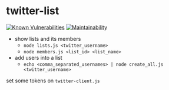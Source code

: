 # twitter-list

[![Known Vulnerabilities](https://snyk.io//test/github/mutsune/twitter-list/badge.svg?targetFile=package.json)](https://snyk.io//test/github/mutsune/twitter-list?targetFile=package.json)
[![Maintainability](https://api.codeclimate.com/v1/badges/4a956c5ff2422940098a/maintainability)](https://codeclimate.com/github/mutsune/twitter-list/maintainability)

- show lists and its members
  - `node lists.js <twitter_username>`
  - `node members.js <list_id> <list_name>`
- add users into a list
  - `echo <comma_separated_usernames> | node create_all.js <twitter_username>`

set some tokens on `twitter-client.js`
